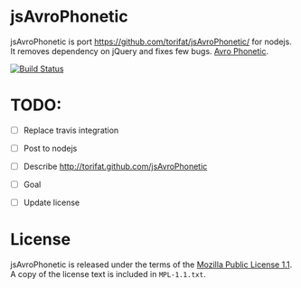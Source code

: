 # jsAvroPhonetic

jsAvroPhonetic is port https://github.com/torifat/jsAvroPhonetic/ for nodejs. It removes dependency on jQuery and fixes few bugs.
[Avro Phonetic](http://www.omicronlab.com/avro-keyboard.html).


[![Build Status](http://img.shields.io/travis/torifat/jsAvroPhonetic.svg?style=flat-square)](https://travis-ci.org/torifat/jsAvroPhonetic)

# TODO:
- [ ] Replace travis integration
- [ ] Post to nodejs
- [ ] Describe http://torifat.github.com/jsAvroPhonetic
- [ ] Goal
- [ ] Update license


# License

jsAvroPhonetic is released under the terms of the
[Mozilla Public License 1.1](http://www.mozilla.org/MPL/1.1/). A copy
of the license text is included in `MPL-1.1.txt`.
